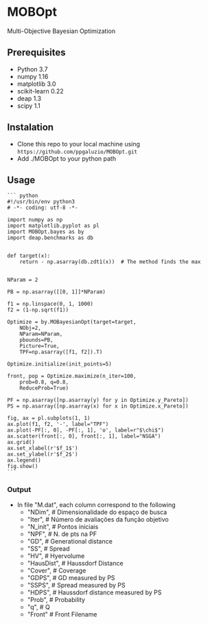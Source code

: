 # MOBOpt

Multi-Objective Bayesian Optimization

## Prerequisites

  * Python 3.7
  * numpy 1.16
  * matplotlib 3.0
  * scikit-learn 0.22
  * deap 1.3
  * scipy 1.1

## Instalation

  *  Clone this repo to your local machine using `https://github.com/ppgaluzio/MOBOpt.git`
  *  Add ./MOBOpt to your python path

## Usage

    ``` python
    #!/usr/bin/env python3
    # -*- coding: utf-8 -*-

    import numpy as np
    import matplotlib.pyplot as pl
    import MOBOpt.bayes as by
    import deap.benchmarks as db


    def target(x):
        return - np.asarray(db.zdt1(x))  # The method finds the max


    NParam = 2

    PB = np.asarray([[0, 1]]*NParam)

    f1 = np.linspace(0, 1, 1000)
    f2 = (1-np.sqrt(f1))

    Optimize = by.MOBayesianOpt(target=target,
        NObj=2,
        NParam=NParam,
        pbounds=PB,
        Picture=True,
        TPF=np.asarray([f1, f2]).T)

    Optimize.initialize(init_points=5)

    front, pop = Optimize.maximize(n_iter=100,
        prob=0.8, q=0.8,
        ReduceProb=True)

    PF = np.asarray([np.asarray(y) for y in Optimize.y_Pareto])
    PS = np.asarray([np.asarray(x) for x in Optimize.x_Pareto])

    fig, ax = pl.subplots(1, 1)
    ax.plot(f1, f2, '-', label="TPF")
    ax.plot(-PF[:, 0], -PF[:, 1], 'o', label=r"$\chi$")
    ax.scatter(front[:, 0], front[:, 1], label="NSGA")
    ax.grid()
    ax.set_xlabel(r'$f_1$')
    ax.set_ylabel(r'$f_2$')
    ax.legend()
    fig.show()
    ```

### Output

   * In file "M.dat", each column correspond to the following
       * "NDim",  # Dimensionalidade do espaço de busca
       * "Iter",  # Número de avaliações da função objetivo
       * "N_init",  # Pontos iniciais
       * "NPF",     # N. de pts na PF
       * "GD",      # Generational distance
       * "SS",      # Spread
       * "HV",      # Hyervolume
       * "HausDist",  # Haussdorf Distance
       * "Cover",     # Coverage
       * "GDPS",      # GD measured by PS
       * "SSPS",      # Spread measured by PS
       * "HDPS",  # Haussdorf distance measured by PS
       * "Prob",  # Probability
       * "q",     # Q
       * "Front"  # Front Filename
